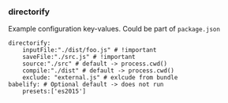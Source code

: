 ### directorify
Example configuration key-values. Could be part of `package.json`
```livescript
directorify:
    inputFile:"./dist/foo.js" # !important
    saveFile:"./src.js" # !important
    source:"./src" # default -> process.cwd()
    compile:"./dist" # default -> process.cwd() 
    exclude: "external.js" # exlcude from bundle 
babelify: # Optional default -> does not run
    presets:['es2015']
```
